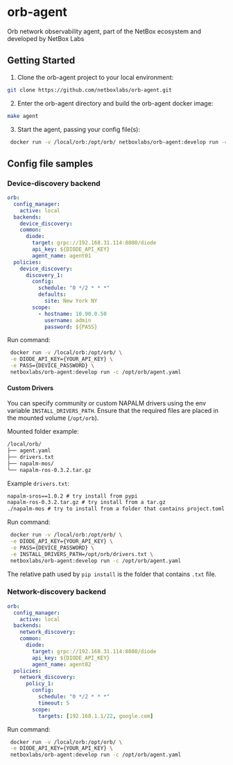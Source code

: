 # orb-agent
Orb network observability agent, part of the NetBox ecosystem and developed by NetBox Labs

## Getting Started
1. Clone the orb-agent project to your local environment:

```sh
git clone https://github.com/netboxlabs/orb-agent.git
```

2. Enter the orb-agent directory and build the orb-agent docker image:
```sh
make agent
```

3. Start the agent, passing your config file(s):
```sh
 docker run -v /local/orb:/opt/orb/ netboxlabs/orb-agent:develop run -c /opt/orb/agent.yaml
```

## Config file samples

### Device-discovery backend

```yaml
orb:
  config_manager: 
    active: local
  backends:
    device_discovery:
    common:
      diode:
        target: grpc://192.168.31.114:8080/diode
        api_key: ${DIODE_API_KEY}
        agent_name: agent01
  policies:
    device_discovery:
      discovery_1:
        config:
          schedule: "0 */2 * * *"
          defaults:
            site: New York NY
        scope:
          - hostname: 10.90.0.50
            username: admin
            password: ${PASS}
```

Run command:
```sh
 docker run -v /local/orb:/opt/orb/ \
 -e DIODE_API_KEY={YOUR_API_KEY} \
 -e PASS={DEVICE_PASSWORD} \
 netboxlabs/orb-agent:develop run -c /opt/orb/agent.yaml
```

#### Custom Drivers
You can specify community or custom NAPALM drivers using the env variable `INSTALL_DRIVERS_PATH`. Ensure that the required files are placed in the mounted volume (`/opt/orb`).

Mounted folder example:
```sh
/local/orb/
├── agent.yaml
├── drivers.txt
├── napalm-mos/
└── napalm-ros-0.3.2.tar.gz
```

Example `drivers.txt`:
```txt
napalm-sros==1.0.2 # try install from pypi
napalm-ros-0.3.2.tar.gz # try install from a tar.gz
./napalm-mos # try to install from a folder that contains project.toml
```

Run command:
```sh
 docker run -v /local/orb:/opt/orb/ \
 -e DIODE_API_KEY={YOUR_API_KEY} \
 -e PASS={DEVICE_PASSWORD} \
 -e INSTALL_DRIVERS_PATH=/opt/orb/drivers.txt \
 netboxlabs/orb-agent:develop run -c /opt/orb/agent.yaml
```
The relative path used by `pip install` is the folder that contains `.txt` file.


### Network-discovery backend
```yaml
orb:
  config_manager:
    active: local
  backends:
    network_discovery:
    common:
      diode:
        target: grpc://192.168.31.114:8080/diode
        api_key: ${DIODE_API_KEY}
        agent_name: agent02
  policies:
    network_discovery:
      policy_1:
        config:
          schedule: "0 */2 * * *"
          timeout: 5
        scope:
          targets: [192.168.1.1/22, google.com]
```

Run command:
```sh
 docker run -v /local/orb:/opt/orb/ \
 -e DIODE_API_KEY={YOUR_API_KEY} \
 netboxlabs/orb-agent:develop run -c /opt/orb/agent.yaml
```
